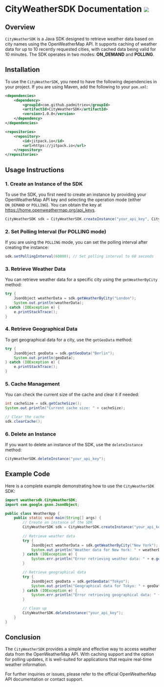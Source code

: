 # CityWeatherSDK Documentation   [![](https://jitpack.io/v/padmitriev/CityWeatherSDK.svg)](https://jitpack.io/#padmitriev/CityWeatherSDK)

## Overview

`CityWeatherSDK` is a Java SDK designed to retrieve weather data based on city names using the OpenWeatherMap API. It supports caching of weather data for up to 10 recently requested cities, with cached data being valid for 10 minutes. The SDK operates in two modes: **ON_DEMAND** and **POLLING**.

## Installation

To use the `CityWeatherSDK`, you need to have the following dependencies in your project. If you are using Maven, add the following to your `pom.xml`:

```xml
<dependencies>
    <dependency>
        <groupId>com.github.padmitriev</groupId>
        <artifactId>CityWeatherSDK</artifactId>
        <version>1.0.0</version>
    </dependency>
</dependencies>

<repositories>
    <repository>
        <id>jitpack.io</id>
        <url>https://jitpack.io</url>
    </repository>
</repositories>
```

## Usage Instructions

### 1. Create an Instance of the SDK

To use the SDK, you first need to create an instance by providing your OpenWeatherMap API key and selecting the operation mode (either `ON_DEMAND` or `POLLING`).
You can obtain the key at https://home.openweathermap.org/api_keys.

```java
CityWeatherSDK sdk = CityWeatherSDK.createInstance("your_api_key", CityWeatherSDK.Mode.ON_DEMAND);
```

### 2. Set Polling Interval (for POLLING mode)

If you are using the `POLLING` mode, you can set the polling interval after creating the instance:

```java
sdk.setPollingInterval(60000); // Set polling interval to 60 seconds
```

### 3. Retrieve Weather Data

You can retrieve weather data for a specific city using the `getWeatherByCity` method:

```java
try {
    JsonObject weatherData = sdk.getWeatherByCity("London");
    System.out.println(weatherData);
} catch (IOException e) {
    e.printStackTrace();
}
```

### 4. Retrieve Geographical Data

To get geographical data for a city, use the `getGeoData` method:

```java
try {
    JsonObject geoData = sdk.getGeoData("Berlin");
    System.out.println(geoData);
} catch (IOException e) {
    e.printStackTrace();
}
```

### 5. Cache Management

You can check the current size of the cache and clear it if needed:

```java
int cacheSize = sdk.getCacheSize();
System.out.println("Current cache size: " + cacheSize);

// Clear the cache
sdk.clearCache();
```

### 6. Delete an Instance

If you want to delete an instance of the SDK, use the `deleteInstance` method:

```java
CityWeatherSDK.deleteInstance("your_api_key");
```

## Example Code

Here is a complete example demonstrating how to use the `CityWeatherSDK` SDK:

```java
import weathersdk.CityWeatherSDK;
import com.google.gson.JsonObject;

public class WeatherApp {
    public static void main(String[] args) {
        // Create an instance of the SDK
        CityWeatherSDK sdk = CityWeatherSDK.createInstance("your_api_key", CityWeatherSDK.Mode.ON_DEMAND);
        
        // Retrieve weather data
        try {
            JsonObject weatherData = sdk.getWeatherByCity("New York");
            System.out.println("Weather data for New York: " + weatherData);
        } catch (IOException e) {
            System.err.println("Error retrieving weather data: " + e.getMessage());
        }

        // Retrieve geographical data
        try {
            JsonObject geoData = sdk.getGeoData("Tokyo");
            System.out.println("Geographical data for Tokyo: " + geoData);
        } catch (IOException e) {
            System.err.println("Error retrieving geographical data: " + e.getMessage());
        }

        // Clean up
        CityWeatherSDK.deleteInstance("your_api_key");
    }
}
```

## Conclusion

The `CityWeatherSDK` provides a simple and effective way to access weather data from the OpenWeatherMap API. With caching support and the option for polling updates, it is well-suited for applications that require real-time weather information.

For further inquiries or issues, please refer to the official OpenWeatherMap API documentation or contact support.
